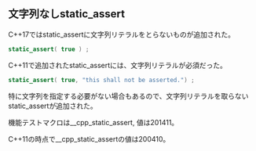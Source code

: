 ## 文字列なしstatic_assert

C++17ではstatic_assertに文字列リテラルをとらないものが追加された。


~~~cpp
static_assert( true ) ;
~~~

C++11で追加されたstatic_assertには、文字列リテラルが必須だった。

~~~cpp
static_assert( true, "this shall not be asserted.") ;
~~~

特に文字列を指定する必要がない場合もあるので、文字列リテラルを取らないstatic_assertが追加された。


機能テストマクロは__cpp_static_assert, 値は201411。

C++11の時点で__cpp_static_assertの値は200410。
